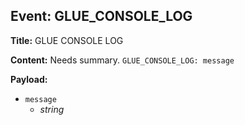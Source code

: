 ## Event: GLUE_CONSOLE_LOG

**Title:** GLUE CONSOLE LOG

**Content:**
Needs summary.
`GLUE_CONSOLE_LOG: message`

**Payload:**
- `message`
  - *string*